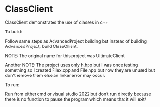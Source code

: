 # ClassClient



ClassClient demonstrates the use of classes in c++

To build:


Follow same steps as AdvancedProject building but instead of building AdvancedProject, build ClassCllient.


NOTE: The original name for this project was UltimateClient.



Another NOTE: The project uses only h.hpp but I was once testing something so I created Filex.cpp and File.hpp but now they are unused but don't remove them
else an linker error may occur.


To run:

Run from either cmd or visual studio 2022 but don't run directly because there is no function to pause the program which means that it will exit/




